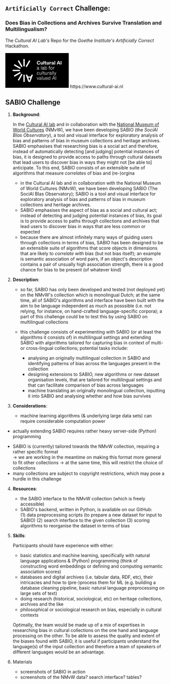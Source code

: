 ## `Artificially Correct` Challenge:
### Does Bias in Collections and Archives Survive Translation and Multilingualism?
The _Cultural AI Lab's_ Repo for the _Goethe Institute's_ _Artificially Correct_ Hackathon.


<img src="https://github.com/valevo/artificially_correct_challenge/blob/main/logo_white.jpg" alt="CulturalAI Logo" width="200"/>
https://www.cultural-ai.nl







## SABIO Challenge


<!-- In the [Cultural AI Lab](https://www.cultural-ai.nl/) and together with the [National Museum of World Cultures](https://collectie.wereldculturen.nl/), we are developing SABIO (The SociAl BIas Observatory), a tool for exploratory analysis of biases in museum collections and archives. With the help of a suite of machine learning algorithms that work on the textual entries present in a given collection, SABIO allows heritage professionals to  -->





1. **Background**: 

   In the [Cultural AI lab](https://www.cultural-ai.nl/) and in collaboration with the [National Museum of World Cultures](https://collectie.wereldculturen.nl/) (NMvW), we have been developing SABIO (the _SociAl BIas Observatory_), a tool and visual interface for exploratory analysis of bias and patterns of bias in museum collections and heritage archives. SABIO emphasises that researching bias is a social act and therefore, instead of automatically detecting [and judging] potential instances of bias, it is designed to provide access to paths through cultural datasets that lead users to discover bias in ways they might not [be able to] anticipate. To this end, SABIO consists of an extensible suite of algorithms that measure _correlates_ of bias and (re-)orgina

     - in the Cultural AI lab and in collaboration with the National Museum of World Cultures (NMvW), we have been developing SABIO (The SociAl BIas Observatory); SABIO is a tool and visual interface for exploratory analysis of bias and patterns of bias in museum collections and heritage archives. 
     - SABIO emphasises the aspect of bias as a social and cultural act; instead of detecting and judging potential instances of bias, its goal is to provide access to paths through collections and archives that lead users to discover bias in ways that are less common or expected
     - because there are almost infinitely many ways of guiding users through collections in terms of bias, SABIO has been designed to be an extensible suite of algorithms that score objects in dimensions that are likely to _correlate with_ bias (but not bias itself); an example is semantic association of word pairs, if an object's description contains a pair of unsually high association strength, there is a good chance for bias to be present (of whatever kind)



<!-- SABIO is a tool for exploration of bias in collections; it's an extensible suite of algorithms that reorganise collections and thus help navigating them visually; SABIO is meant to be an evolving tool that facilitates discovery of patterns of bias on the hand and that is perpetually updated on the other, resulting in a feedback loop of user and developer  -->




2. **Description**:

   - so far, SABIO has only been developed and tested (not deployed yet) on the NMvW's collection which is monolingual Dutch; at the same time, all of SABIO's algorithms and interface have been built with the aim to be language independent as much as posssible (i.e. not relying, for instance, on hand-crafted language-specific corpora); a part of this challenge could be to test this by using SABIO on multilingual collections
 
   - this challenge consists of experimenting with SABIO (or at least the algorithms it consists of) in multilingual settings and extending SABIO with algorithms tailored for capturing bias in context of multi- or cross-lingual collections; potential tasks include: 
     - analysing an originally multilingual collection in SABIO and identifying patterns of bias across the languages present in the collection
     - designing extensions to SABIO, new algorithms or new dataset organisation levels, that are tailored for multilingual settings and that can facilitate comparison of bias across languages 
     - machine translating an originally monolingual collection, inputting it into SABIO and analysing whether and how bias survives 


3. **Considerations**:
   - machine learning algorithms (& underlying large data sets) can require considerable computation power  
<!--      -> the DHLab can potentially provide some resources -->
   - actually extending SABIO requires rather heavy server-side (Python) programming   
<!--      -> this can be done by us, so that the team members can focus on the content -->
   - SABIO is (currently) tailored towards the NMvW collection, requiring a rather specific format   
     -> we are working in the meantime on making this format more general to fit other collections -> at the same time, this will restrict the choice of collections 
   - many collections are subject to copyright restrictions, which may pose a hurdle in this challenge


4. **Resources**:

   - the SABIO interface to the NMvW collection (which is freely accessible)
   - SABIO's backend, written in Python, is available on our GitHub:  
     (1) data preprocessing scripts (to prepare a new dataset for input to SABIO)
     (2) search interface to the given collection
     (3) scoring algorithms to reorganise the dataset in terms of bias

6. **Skills**:

   Participants should have experience with either:
 
     - basic statistics and machine learning, specifically with natural language applications & (Python) programming
       (think of constructing word embeddings or defining and computing semantic association scores)
     - databases and digital archives (i.e. tabular data, RDF, etc), their intricacies and how to (pre-)process them for ML
       (e.g. building a database cleaning pipeline, basic natural language preprocessing on large sets of text)
     - doing research (historical, sociological, etc) on heritage collections, archives and the like
     - philosophical or sociological research on bias, especially in cultural contexts
  
   Optimally, the team would be made up of a mix of expertises in researching bias in cultural collections on the one hand and language processing on the other. 
   To be able to assess the quality and extent of the biases found with SABIO, it is useful if participants understand the language(s) of the input collection and therefore a team of speakers of different languages would be an advantage. 
   
   
7. Materials

     - screenshots of SABIO in action
     - screenshots of the NMvW data? search interface? tables?
 
 
